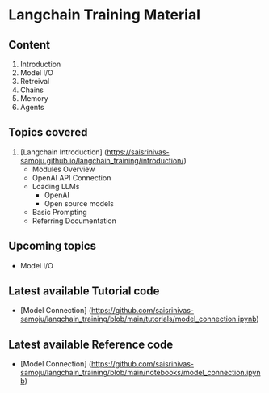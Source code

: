 # Langchain Training Material

## Content
1. Introduction
2. Model I/O
3. Retreival
4. Chains
5. Memory
6. Agents

## Topics covered

1. [Langchain Introduction] (https://saisrinivas-samoju.github.io/langchain_training/introduction/)
    * Modules Overview
    * OpenAI API Connection
    * Loading LLMs
        * OpenAI
        * Open source models
    * Basic Prompting
    * Referring Documentation

## Upcoming topics

* Model I/O

## Latest available Tutorial code

* [Model Connection] (https://github.com/saisrinivas-samoju/langchain_training/blob/main/tutorials/model_connection.ipynb)

## Latest available Reference code

* [Model Connection] (https://github.com/saisrinivas-samoju/langchain_training/blob/main/notebooks/model_connection.ipynb)